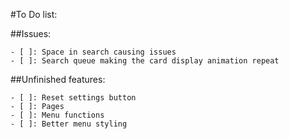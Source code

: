#To Do list:

##Issues:

	- [ ]: Space in search causing issues
	- [ ]: Search queue making the card display animation repeat

##Unfinished features:

	- [ ]: Reset settings button
	- [ ]: Pages
	- [ ]: Menu functions
	- [ ]: Better menu styling